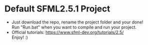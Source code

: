 # Default SFML2.5.1 Project
- Just download the repo, rename the project folder and your done!<br/>
Run "Run.bat" when you want to compile and run your project.<br/>
- Official tutorials: https://www.sfml-dev.org/tutorials/2.5/<br/>
Enjoy! :)
